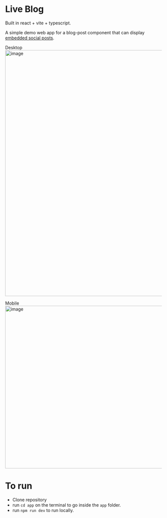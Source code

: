 # Live Blog
Built in react + vite + typescript.

A simple demo web app for a blog-post component that can display [embedded social posts](https://justinmahar.github.io/react-social-media-embed/?path=/story/home--page).

Desktop
<img width="791" alt="image" src="https://github.com/hernanosaurus/live-blog/assets/124817838/74652b07-db9e-4ca7-b3ce-b64307722e05">

Mobile
<img width="523" alt="image" src="https://github.com/hernanosaurus/live-blog/assets/124817838/9dba0abb-b6ce-4aff-aad6-f04a5e067fe4">

# To run
- Clone repository
- run `cd app` on the terminal to go inside the `app` folder.
- run `npm run dev` to run locally.
